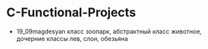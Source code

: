 # C-Functional-Projects
- 19_09magdesyan класс зоопарк, абстрактный класс животное, дочерние классы лев, слон, обезьяна
